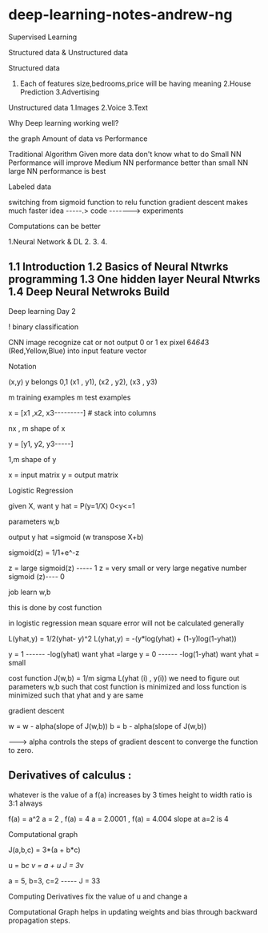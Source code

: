 # deep-learning-notes-andrew-ng


Supervised Learning 

Structured data & Unstructured data

Structured data
1. Each of features size,bedrooms,price will be having meaning
2.House Prediction
3.Advertising 

Unstructured data
1.Images
2.Voice 
3.Text

Why Deep learning working well?

the graph Amount of data vs Performance 

Traditional Algorithm 
Given more data don't know what to do
Small NN Performance will improve
Medium NN performance better than small NN
large NN performance is best

Labeled data

switching from sigmoid function to relu function gradient descent makes much faster
idea -----.> code -------> experiments

Computations can be better

1.Neural Network & DL 
2.
3.
4.


1.1 Introduction 
1.2 Basics of Neural Ntwrks programming
1.3 One hidden layer Neural Ntwrks
1.4 Deep Neural Netwroks Build
------------------------------------------------------------------------------------------------------------------
Deep learning Day 2

! binary classification 

CNN image recognize cat or not output 0 or 1
ex pixel 64*64*3 (Red,Yellow,Blue) into input feature vector 

Notation 

(x,y)    y belongs 0,1
(x1 , y1), (x2 , y2), (x3 , y3)

m training examples 
m test examples


x = [x1 ,x2, x3---------]  # stack into columns

nx , m shape of x

y = [y1, y2, y3-----]

1,m shape of y

x = input matrix
y = output matrix

Logistic Regression 


given X, want y hat = P(y=1/X)  0<y<=1

parameters w,b

output y hat =sigmoid (w transpose X+b)

sigmoid(z) = 1/1+e^-z

z = large sigmoid(z) -----  1
z = very small or very large negative number sigmoid (z)---- 0 

job learn w,b 

this is done by cost function 

in logistic regression mean square error will not be calculated generally

L(yhat,y) = 1/2(yhat- y)^2
L(yhat,y) = -(y*log(yhat)  + (1-y)log(1-yhat))

y = 1 ------    -log(yhat) want yhat =large
y = 0 ------    -log(1-yhat) want yhat = small

cost function J(w,b) = 1/m sigma L(yhat (i) , y(i))
we need to figure out parameters w,b such that cost function is minimized and loss function is minimized such that yhat and y are same 

gradient descent 

w = w - alpha(slope of  J(w,b))
b = b - alpha(slope of J(w,b))

---> alpha controls the steps of gradient descent to converge the function to zero.


Derivatives of calculus :
-------------------------
whatever is the value of a f(a) increases by 3 times
height to width ratio is 3:1 always 

f(a) = a^2
a = 2 , f(a) = 4
a = 2.0001 , f(a) = 4.004 
slope at a=2 is 4  

Computational graph 

J(a,b,c) = 3*(a + b*c)

u = b*c
v = a + u
J = 3*v

a = 5, b=3, c=2     ----- J = 33

Computing Derivatives
fix the value of u and change a 

Computational Graph helps in updating weights and bias through backward propagation steps.




